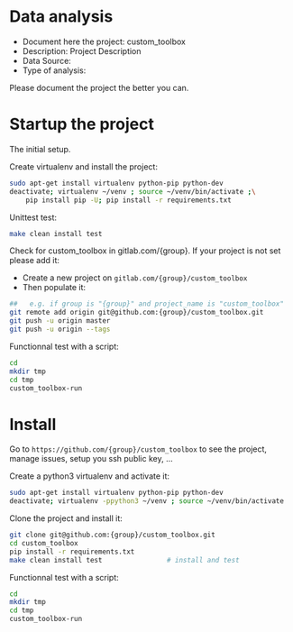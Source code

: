 # Data analysis
- Document here the project: custom_toolbox
- Description: Project Description
- Data Source:
- Type of analysis:

Please document the project the better you can.

# Startup the project

The initial setup.

Create virtualenv and install the project:
```bash
sudo apt-get install virtualenv python-pip python-dev
deactivate; virtualenv ~/venv ; source ~/venv/bin/activate ;\
    pip install pip -U; pip install -r requirements.txt
```

Unittest test:
```bash
make clean install test
```

Check for custom_toolbox in gitlab.com/{group}.
If your project is not set please add it:

- Create a new project on `gitlab.com/{group}/custom_toolbox`
- Then populate it:

```bash
##   e.g. if group is "{group}" and project_name is "custom_toolbox"
git remote add origin git@github.com:{group}/custom_toolbox.git
git push -u origin master
git push -u origin --tags
```

Functionnal test with a script:

```bash
cd
mkdir tmp
cd tmp
custom_toolbox-run
```

# Install

Go to `https://github.com/{group}/custom_toolbox` to see the project, manage issues,
setup you ssh public key, ...

Create a python3 virtualenv and activate it:

```bash
sudo apt-get install virtualenv python-pip python-dev
deactivate; virtualenv -ppython3 ~/venv ; source ~/venv/bin/activate
```

Clone the project and install it:

```bash
git clone git@github.com:{group}/custom_toolbox.git
cd custom_toolbox
pip install -r requirements.txt
make clean install test                # install and test
```
Functionnal test with a script:

```bash
cd
mkdir tmp
cd tmp
custom_toolbox-run
```
